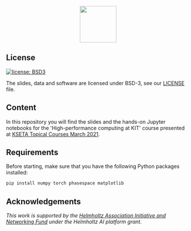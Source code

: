 <div align="center">
  <img src="https://www.scc.kit.edu/img/newsbites/SCC-LOGO_farbig_png.png" height="100px">
</div>

License
--------------

[![license: BSD3](https://img.shields.io/badge/License-BSD3-blue.svg)](https://opensource.org/licenses/BSD-3-Clause)

The slides, data and software are licensed under BSD-3, see our [LICENSE](LICENSE) file.

Content
-------

In this repository you will find the slides and the hands-on Jupyter notebooks for the 'High-performance computing at KIT' course presented at [KSETA Topical Courses March 2021](http://www.kseta.kit.edu/690.php).

Requirements
------------

Before starting, make sure that you have the following Python packages installed:

```bash
pip install numpy torch phasespace matplotlib
```

Acknowledgements
----------------

*This work is supported by the [Helmholtz Association Initiative and
Networking Fund](https://www.helmholtz.de/en/about_us/the_association/initiating_and_networking/)
under the Helmholtz AI platform grant.*

